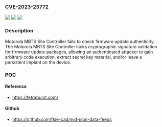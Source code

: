### [CVE-2023-23772](https://cve.mitre.org/cgi-bin/cvename.cgi?name=CVE-2023-23772)
![](https://img.shields.io/static/v1?label=Product&message=MBTS%20Site%20Controller&color=blue)
![](https://img.shields.io/static/v1?label=Version&message=R05.32.58%20&color=brightgreen)
![](https://img.shields.io/static/v1?label=Vulnerability&message=Improper%20Verification%20of%20Cryptographic%20Signature&color=brightgreen)

### Description

Motorola MBTS Site Controller fails to check firmware update authenticity. The Motorola MBTS Site Controller lacks cryptographic signature validation for firmware update packages, allowing an authenticated attacker to gain arbitrary code execution, extract secret key material, and/or leave a persistent implant on the device.

### POC

#### Reference
- https://tetraburst.com/

#### Github
- https://github.com/fkie-cad/nvd-json-data-feeds

